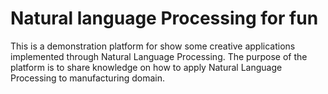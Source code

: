 # Natural language Processing for fun
This is a demonstration platform for show some creative applications implemented through Natural Language Processing. The purpose of the platform is to share knowledge on how to apply Natural Language Processing to 
manufacturing domain.